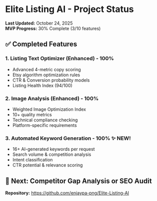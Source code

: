 # Elite Listing AI - Project Status

**Last Updated:** October 24, 2025  
**MVP Progress:** 30% Complete (3/10 features)

## ✅ Completed Features

### 1. Listing Text Optimizer (Enhanced) - 100%
- Advanced 4-metric copy scoring
- Etsy algorithm optimization rules
- CTR & Conversion probability models
- Listing Health Index (94/100)

### 2. Image Analysis (Enhanced) - 100%
- Weighted Image Optimization Index
- 10+ quality metrics
- Technical compliance checking
- Platform-specific requirements

### 3. Automated Keyword Generation - 100% ✨ NEW!
- 16+ AI-generated keywords per request
- Search volume & competition analysis
- Intent classification
- CTR potential & relevance scoring

## 🔴 Next: Competitor Gap Analysis or SEO Audit

**Repository:** https://github.com/enjaypa-png/Elite-Listing-AI
